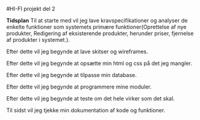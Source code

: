 #HI-FI projekt del 2

**Tidsplan**
Til at starte med vil jeg lave kravspecifikationer og analyser de enkelte funktioner som systemets primære funktioner(Oprettelse af nye produkter, Redigering af eksisterende produkter, herunder priser, fjernelse af produkter i systemet.).

Efter dette vil jeg begynde at lave skitser og wireframes.

Efter dette vil jeg begynde at opsætte min html og css på det jeg mangler.

Efter dette vil jeg begynde at tilpasse min database.

Efter dette vil jeg begynde at programmere mine moduler.

Efter dette vil jeg begynde at teste om det hele virker som det skal.

Til sidst vil jeg tjekke min dokumentation af kode og funktioner.